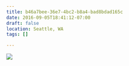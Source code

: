 ```yaml
---
title: b46a7bee-36e7-4bc2-b8a4-bad8bdad165c
date: 2016-09-05T18:41:12-07:00
draft: false
location: Seattle, WA
tags: []

---
```




![](https://d17enza3bfujl8.cloudfront.net/20160815_01_01.jpg)


